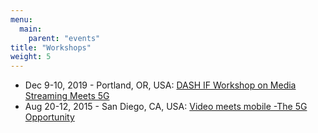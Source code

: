 ```yaml
---
menu:
  main:
    parent: "events"
title: "Workshops"
weight: 5
---
```


* Dec 9-10, 2019 - Portland, OR, USA: [DASH IF Workshop on Media Streaming Meets 5G](https://dashif.org/news/workshop-2019/)
* Aug 20-12, 2015 - San Diego, CA, USA: [Video meets mobile -The 5G Opportunity](https://dashif.org/events/event-2015-08-20/)
